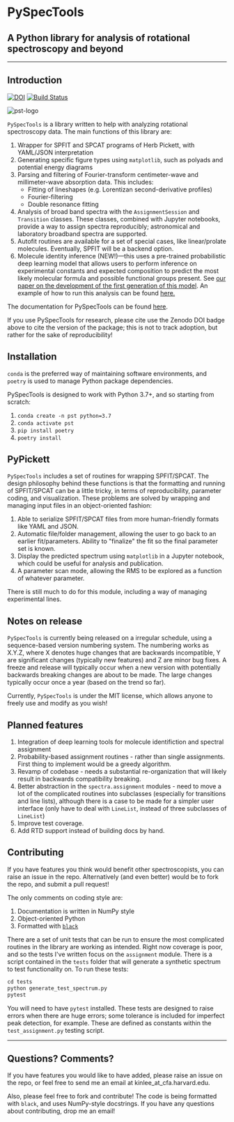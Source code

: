 # PySpecTools

## A Python library for analysis of rotational spectroscopy and beyond

---

## Introduction

[![DOI](https://zenodo.org/badge/90773952.svg)](https://zenodo.org/badge/latestdoi/90773952)
[![Build Status](https://travis-ci.com/laserkelvin/PySpecTools.svg?branch=master)](https://travis-ci.com/laserkelvin/PySpecTools)

![pst-logo](docs/source/_images/pst_logo_landscape.png)

`PySpecTools` is a library written to help with analyzing rotational
spectroscopy data. The main functions of this library are:

1. Wrapper for SPFIT and SPCAT programs of Herb Pickett, with YAML/JSON
   interpretation
2. Generating specific figure types using `matplotlib`, such as polyads and
   potential energy diagrams
3. Parsing and filtering of Fourier-transform centimeter-wave and
   millimeter-wave absorption data. This includes:
   - Fitting of lineshapes (e.g. Lorentizan second-derivative profiles)
   - Fourier-filtering
   - Double resonance fitting
4. Analysis of broad band spectra with the `AssignmentSession` and `Transition` classes.
   These classes, combined with Jupyter notebooks, provide a way to assign spectra
   reproducibly; astronomical and laboratory broadband spectra are supported.
5. Autofit routines are available for a set of special cases, like linear/prolate
   molecules. Eventually, SPFIT will be a backend option.
6. Molecule identity inference (NEW!)—this uses a pre-trained probabilistic deep
   learning model that allows users to perform inference on experimental constants
   and expected composition to predict the most likely molecular formula and possible
   functional groups present. See [our paper on the development of the first generation of this model](https://pubs.acs.org/doi/10.1021/acs.jpca.0c01376). An example of how to run this analysis
   can be found [here.](https://laserkelvin.github.io/PySpecTools/examples/identifying_molecules.html)

The documentation for PySpecTools can be found [here](https://laserkelvin.github.io/PySpecTools).

If you use PySpecTools for research, please cite use the Zenodo DOI badge above to cite the version of the package; this is not to track adoption, but rather for the sake of reproducibility!

## Installation

`conda` is the preferred way of maintaining software environments, and `poetry` is used to manage Python package dependencies.

PySpecTools is designed to work with Python 3.7+, and so starting from scratch:

1. `conda create -n pst python=3.7`
2. `conda activate pst`
3. `pip install poetry`
4. `poetry install`

## PyPickett

`PySpecTools` includes a set of routines for wrapping SPFIT/SPCAT. The design
philosophy behind these functions is that the formatting and running of
SPFIT/SPCAT can be a little tricky, in terms of reproducibility, parameter
coding, and visualization. These problems are solved by wrapping and managing
input files in an object-oriented fashion:

1. Able to serialize SPFIT/SPCAT files from more human-friendly formats like
   YAML and JSON.
2. Automatic file/folder management, allowing the user to go back to an earlier
   fit/parameters. Ability to "finalize" the fit so the final parameter set is
   known.
3. Display the predicted spectrum using `matplotlib` in a Jupyter notebook,
   which could be useful for analysis and publication.
4. A parameter scan mode, allowing the RMS to be explored as a function of
   whatever parameter.

There is still much to do for this module, including a way of managing experimental lines.

## Notes on release

`PySpecTools` is currently being released on a irregular schedule, using a sequence-based version numbering system.
The numbering works as X.Y.Z, where X denotes huge changes that are backwards incompatible, Y are significant changes
(typically new features) and Z are minor bug fixes. A freeze and release will typically occur when
a new version with potentially backwards breaking changes are about to be made. The large changes typically occur once a year (based on the trend so far).

Currently, `PySpecTools` is under the MIT license, which allows anyone to freely use and modify as you wish!

## Planned features

1. Integration of deep learning tools for molecule identifiction and spectral assignment
2. Probability-based assignment routines - rather than single assignments. First thing to implement would be a greedy algorithm.
3. Revamp of codebase - needs a substantial re-organization that will likely result in backwards compatibility breaking.
4. Better abstraction in the `spectra.assignment` modules - need to move a lot of the complicated routines into subclasses (especially for transitions and line lists), although there is a case to be made for a simpler user interface (only have to deal with `LineList`, instead of three subclasses of `LineList`)
5. Improve test coverage.
6. Add RTD support instead of building docs by hand.

## Contributing

If you have features you think would benefit other spectroscopists, you can raise an issue in the repo. Alternatively (and even better) would be to fork the repo, and submit a pull request!

The only comments on coding style are: 

1. Documentation is written in NumPy style
2. Object-oriented Python
3. Formatted with [`black`](https://black.readthedocs.io/en/stable/)

There are a set of unit tests that can be run to ensure the most complicated routines in the
library are working as intended. Right now coverage is poor, and so the tests I've written
focus on the `assignment` module. There is a script contained in the `tests` folder that will
generate a synthetic spectrum to test functionality on. To run these tests:

``` python
cd tests
python generate_test_spectrum.py
pytest
```

You will need to have `pytest` installed. These tests are designed to raise errors when there
are huge errors; some tolerance is included for imperfect peak detection, for example. These
are defined as constants within the `test_assignment.py` testing script.

---

## Questions? Comments?

If you have features you would like to have added, please raise an issue on the repo, or
feel free to send me an email at kinlee_at_cfa.harvard.edu.

Also, please feel free to fork and contribute! The code is being formatted with `black`,
and uses NumPy-style docstrings. If you have any questions about contributing, drop me an
email!

